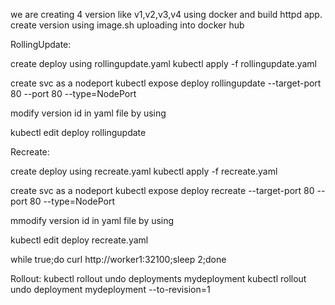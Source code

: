 we are creating 4 version like v1,v2,v3,v4 using docker and build httpd app.
create version using image.sh
uploading into docker hub
 
RollingUpdate:

create deploy using rollingupdate.yaml
kubectl apply -f rollingupdate.yaml

create svc as a nodeport
kubectl expose deploy rollingupdate --target-port 80 --port 80 --type=NodePort

modify version id in yaml file by using 

kubectl edit deploy rollingupdate

Recreate:

create deploy using recreate.yaml
kubectl apply -f recreate.yaml

create svc as a nodeport
kubectl expose deploy recreate --target-port 80 --port 80 --type=NodePort

mmodify version id in yaml file by using 

kubectl edit deploy recreate.yaml

while true;do curl http://worker1:32100;sleep 2;done


Rollout:
kubectl rollout undo deployments mydeployment
kubectl rollout undo deployment mydeployment --to-revision=1
